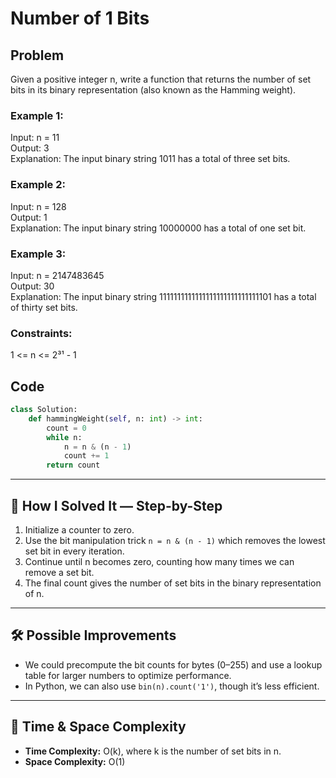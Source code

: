 # Number of 1 Bits

## Problem
Given a positive integer n, write a function that returns the number of set bits in its binary representation (also known as the Hamming weight).

### Example 1:
Input: n = 11  
Output: 3  
Explanation: The input binary string 1011 has a total of three set bits.

### Example 2:
Input: n = 128  
Output: 1  
Explanation: The input binary string 10000000 has a total of one set bit.

### Example 3:
Input: n = 2147483645  
Output: 30  
Explanation: The input binary string 1111111111111111111111111111101 has a total of thirty set bits.

### Constraints:
1 <= n <= 2³¹ - 1

## Code
```python
class Solution:
    def hammingWeight(self, n: int) -> int:
        count = 0
        while n:
            n = n & (n - 1)
            count += 1
        return count
```

---

## 🧩 How I Solved It — Step-by-Step
1. Initialize a counter to zero.
2. Use the bit manipulation trick `n = n & (n - 1)` which removes the lowest set bit in every iteration.
3. Continue until n becomes zero, counting how many times we can remove a set bit.
4. The final count gives the number of set bits in the binary representation of n.

---

## 🛠️ Possible Improvements
- We could precompute the bit counts for bytes (0–255) and use a lookup table for larger numbers to optimize performance.
- In Python, we can also use `bin(n).count('1')`, though it’s less efficient.

---

## 🧠 Time & Space Complexity
- **Time Complexity:** O(k), where k is the number of set bits in n.
- **Space Complexity:** O(1)
